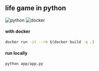 ## life game in python

![python](https://img.shields.io/badge/python-222?style=for-the-badge&logo=python)
![docker](https://img.shields.io/badge/docker-222?style=for-the-badge&logo=docker)

#### with docker

``` sh
docker run -it --rm $(docker build -q .)
```

#### run locally

``` sh
python app/app.py
```
